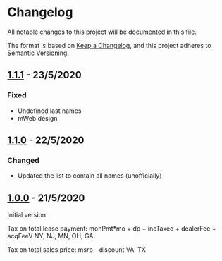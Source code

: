 # Changelog

All notable changes to this project will be documented in this file.

The format is based on [Keep a Changelog](https://keepachangelog.com/en/1.0.0/),
and this project adheres to [Semantic Versioning](https://semver.org/).

## [1.1.1](https://github.com/ErezNagar/our-brothers/compare/v1.1.0...v1.1.1) - 23/5/2020

### Fixed

- Undefined last names
- mWeb design

## [1.1.0](https://github.com/ErezNagar/our-brothers/compare/v1.0.0...v1.1.0) - 22/5/2020

### Changed

- Updated the list to contain all names (unofficially)

## [1.0.0](https://github.com/ErezNagar/our-brothers/releases/tag/v1.0.0) - 21/5/2020

Initial version













Tax on total lease payment:
monPmt\*mo + dp + incTaxed + dealerFee + acqFeeV
NY, NJ, MN, OH, GA

Tax on total sales price:
msrp - discount
VA, TX

